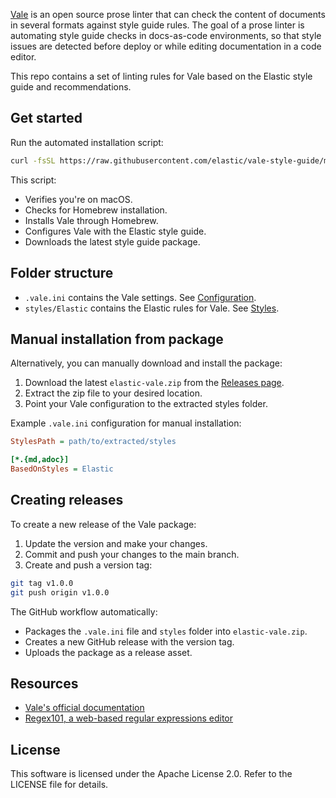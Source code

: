 [Vale](https://github.com/errata-ai/vale) is an open source prose linter that can check the content of documents in several formats against style guide rules. The goal of a prose linter is automating style guide checks in docs-as-code environments, so that style issues are detected before deploy or while editing documentation in a code editor. 

This repo contains a set of linting rules for Vale based on the Elastic style guide and recommendations.

## Get started

Run the automated installation script:

```bash
curl -fsSL https://raw.githubusercontent.com/elastic/vale-style-guide/main/install-macos.sh | bash
```

This script:

- Verifies you're on macOS.
- Checks for Homebrew installation.
- Installs Vale through Homebrew.
- Configures Vale with the Elastic style guide.
- Downloads the latest style guide package.

## Folder structure

- `.vale.ini` contains the Vale settings. See [Configuration](https://vale.sh/docs/topics/config/).
- `styles/Elastic` contains the Elastic rules for Vale. See [Styles](https://vale.sh/docs/topics/styles/).

## Manual installation from package

Alternatively, you can manually download and install the package:

1. Download the latest `elastic-vale.zip` from the [Releases page](https://github.com/elastic/vale-style-guide/releases).
2. Extract the zip file to your desired location.
3. Point your Vale configuration to the extracted styles folder.

Example `.vale.ini` configuration for manual installation:

```ini
StylesPath = path/to/extracted/styles

[*.{md,adoc}]
BasedOnStyles = Elastic
```

## Creating releases

To create a new release of the Vale package:

1. Update the version and make your changes.
2. Commit and push your changes to the main branch.
3. Create and push a version tag:

```bash
git tag v1.0.0
git push origin v1.0.0
```

The GitHub workflow automatically:

- Packages the `.vale.ini` file and `styles` folder into `elastic-vale.zip`.
- Creates a new GitHub release with the version tag.
- Uploads the package as a release asset.

## Resources

- [Vale's official documentation](https://vale.sh/docs/vale-cli/overview/)
- [Regex101, a web-based regular expressions editor](https://regex101.com/)

## License

This software is licensed under the Apache License 2.0. Refer to the LICENSE file for details.
